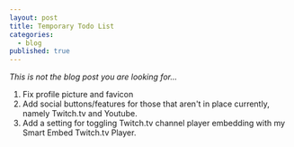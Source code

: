 ```yaml
---
layout: post
title: Temporary Todo List
categories:
  - blog
published: true
---
```


*This is not the blog post you are looking for...*

  1. Fix profile picture and favicon
  2. Add social buttons/features for those that aren't in place currently, namely Twitch.tv and Youtube.
  4. Add a setting for toggling Twitch.tv channel player embedding with my Smart Embed Twitch.tv Player.
